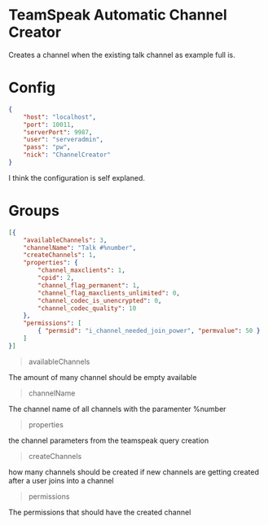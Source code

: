 # TeamSpeak Automatic Channel Creator
Creates a channel when the existing talk channel as example full is.

# Config

```json
{
    "host": "localhost",
    "port": 10011,
    "serverPort": 9987,
    "user": "serveradmin",
    "pass": "pw",
    "nick": "ChannelCreator"
}
```

I think the configuration is self explaned.

# Groups

```json
[{
    "availableChannels": 3,
    "channelName": "Talk #%number",
    "createChannels": 1,
    "properties": {
        "channel_maxclients": 1,
        "cpid": 2,
        "channel_flag_permanent": 1,
        "channel_flag_maxclients_unlimited": 0,
        "channel_codec_is_unencrypted": 0,
        "channel_codec_quality": 10
    },
    "permissions": [
        { "permsid": "i_channel_needed_join_power", "permvalue": 50 }
    ]
}]
```
> availableChannels

The amount of many channel should be empty available

> channelName

The channel name of all channels with the paramenter %number

> properties

the channel parameters from the teamspeak query creation

> createChannels

how many channels should be created if new channels are getting created after a user joins into a channel

> permissions

The permissions that should have the created channel
